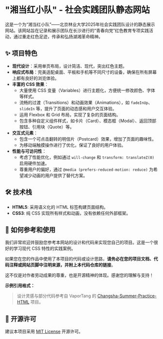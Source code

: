 # "湘当红小队" - 社会实践团队静态网站

这是一个为“湘当红小队”——北京林业大学2025年社会实践团队设计的静态展示网站。该网站旨在记录和展示团队在长沙进行的“青春向党”红色教育专项实践活动，通过重走红色足迹，传承和弘扬湖湘革命精神。

## ✨ 项目特色

- **现代设计**：采用单页布局，设计简洁、现代，突出红色主题。
- **响应式布局**：完美适配桌面、平板和手机等不同尺寸的设备，确保在所有屏幕上都有良好的浏览体验。
- **丰富的 CSS 效果**：
    - 大量使用 CSS 变量（Variables）进行主题化，方便统一修改颜色、字体等样式。
    - 流畅的过渡（Transitions）和动画效果（Animations），如 `fadeInUp`、`slideIn` 等，提升了页面的动态感和用户交互体验。
    - 运用 Flexbox 和 Grid 布局，实现了复杂的页面结构。
    - 包含多种自定义组件样式，如卡片（Card）、模态框（Modal）、返回顶部按钮、引用块（Quote）等。
- **交互式元素**：
    - 包含一个可点击翻转的明信片（Postcard）效果，增加了页面的趣味性。
    - 为移动端触摸操作进行了优化，保证了良好的用户体验。
- **性能与可访问性**：
    - 考虑了性能优化，例如通过 `will-change` 和 `transform: translateZ(0)` 启用硬件加速。
    - 尊重用户的偏好，通过 `@media (prefers-reduced-motion: reduce)` 为希望减少动画的用户提供了替代方案。

## 🛠️ 技术栈

- **HTML5**: 采用语义化的 HTML 标签构建页面结构。
- **CSS3**: 纯 CSS 实现所有样式和动画，没有依赖任何外部框架。

## 📜 如何参考和使用

我们非常欢迎并鼓励您参考本网站的设计和代码来实现您自己的项目。这是一个很好的学习现代 CSS 特性的实践案例。

如果您在您的作品中使用了本项目的代码或设计思路，**请务必在您的项目文档、代码注释或网站页脚中注明来源，并附上本代码仓库的链接**。

这不仅是对作者劳动成果的尊重，也是开源精神的体现。感谢您的理解与支持！

**示例引用格式：**
> 设计灵感与部分代码参考自 VaporTang 的 [Changsha-Summer-Practice-HTML](https://github.com/VaporTang/Changsha-Summer-Practice-HTML) 项目。

## 📄 开源许可

建议本项目采用 [MIT License](LICENSE) 开源许可。
